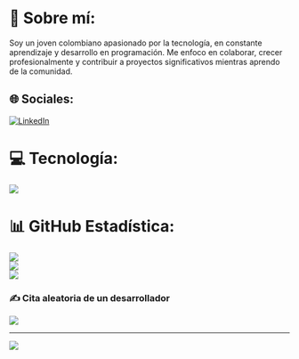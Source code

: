 # 💫 Sobre mí:
Soy un joven colombiano apasionado por la tecnología, en constante aprendizaje y desarrollo en programación. Me enfoco en colaborar, crecer profesionalmente y contribuir a proyectos significativos mientras aprendo de la comunidad.



## 🌐 Sociales:
[![LinkedIn](https://img.shields.io/badge/LinkedIn-%230077B5.svg?logo=linkedin&logoColor=white)](https://www.linkedin.com/in/kevin-villegas-666bb61ab/) 

# 💻 Tecnología:
<p align="left">
  <a href="https://skillicons.dev">
    <img src="https://skillicons.dev/icons?i=angular,cs,astro,php,bootstrap,docker,dotnet,css,html,js,express,mysql,postgres,mongodb,netlify,nestjs,git,github,postman,vscode,visualstudio,react,prisma,vite,&perline=12" />
  </a>
</p>

# 📊 GitHub Estadística:
![](https://github-readme-stats.vercel.app/api?username=DaR3k6&theme=radical&hide_border=false&include_all_commits=true&count_private=true)<br/>
![](https://github-readme-streak-stats.herokuapp.com/?user=DaR3k6&theme=radical&hide_border=false)<br/>
![](https://github-readme-stats.vercel.app/api/top-langs/?username=DaR3k6&theme=radical&hide_border=false&include_all_commits=true&count_private=true&layout=compact)

### ✍️ Cita aleatoria de un desarrollador
![](https://quotes-github-readme.vercel.app/api?type=horizontal&theme=radical)

---
[![](https://visitcount.itsvg.in/api?id=DaR3k6&icon=0&color=0)](https://visitcount.itsvg.in)

<!-- Proudly created with GPRM ( https://gprm.itsvg.in ) -->
